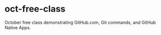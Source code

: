 oct-free-class
==============

October free class demonstrating GitHub.com, Git commands, and GitHub Native Apps.
